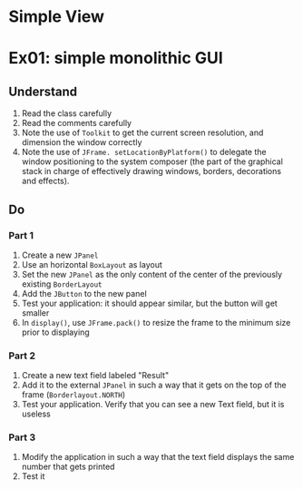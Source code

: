    # Simple View

# Ex01: simple monolithic GUI

## Understand
1. Read the class carefully
2. Read the comments carefully
3. Note the use of ``Toolkit`` to get the current   screen resolution, and dimension the window correctly
4. Note the use of ``JFrame. setLocationByPlatform()`` to delegate the window positioning to the system composer
   (the part of the graphical stack in charge of effectively drawing windows, borders, decorations and effects).

## Do
### Part 1
1. Create a new `JPanel`
2. Use an horizontal `BoxLayout` as layout
3. Set the new `JPanel` as the only content of the center of the previously existing `BorderLayout`
4. Add the `JButton` to the new panel
5. Test your application: it should appear similar, but the button will get smaller
6. In `display()`, use `JFrame.pack()` to resize the frame to the minimum size prior to displaying

### Part 2
1. Create a new text field labeled "Result"
2. Add it to the external `JPanel` in such a way that it gets on the top of the frame (`Borderlayout.NORTH`)
3. Test your application. Verify that you can see a new Text field, but it is useless

### Part 3
1. Modify the application in such a way that the text field displays the same number that gets printed
2. Test it
